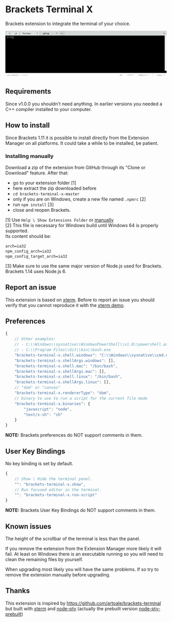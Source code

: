 # Brackets Terminal X

Brackets extension to integrate the terminal of your choice.

![Terminals](screenshots/terminals.png)


## Requirements

Since v1.0.0 you shouldn't need anything.
In earlier versions you needed a C++ compiler installed to your computer.


## How to install

Since Brackets 1.11 it is possible to install directly from the Extension Manager on all platforms.
It could take a while to be installed, be patient.

### Installing manually

Download a zip of the extension from GitHub through its "Clone or Download" feature.
After that:
- go to your extension folder [1]
- here extract the zip downloaded before
- `cd brackets-terminal-x-master`
- only if you are on Windows, create a new file named `.npmrc` [2]
- run `npm install` [3]
- close and reopen Brackets.



[1] Use `Help \ Show Extensions Folder` or [manually](https://github.com/adobe/brackets/wiki/Extension-Locations#user-extensions-folder)<br />
[2] This file is necessary for Windows build until Windows 64 is properly supported.<br />
Its content should be:
```properties
arch=ia32
npm_config_arch=ia32
npm_config_target_arch=ia32
```
[3] Make sure to use the same major version of Node.js used for Brackets. Brackets 1.14 uses Node.js 6.<br />


## Report an issue

This extension is based on [xterm](https://github.com/xtermjs/xterm.js).
Before to report an issue you should verify that you cannot reproduce it with the [xterm demo](https://xtermjs.org/#demo).


## Preferences

```js
{
    // Other examples:
    // - C:\\Windows\\sysnative\\WindowsPowerShell\\v1.0\\powershell.exe
    // - C:\\Program Files\\Git\\bin\\bash.exe
    "brackets-terminal-x.shell.windows": "C:\\Windows\\sysnative\\cmd.exe",
    "brackets-terminal-x.shellArgs.windows": [],
    "brackets-terminal-x.shell.mac": "/bin/bash",
    "brackets-terminal-x.shellArgs.mac": [],
    "brackets-terminal-x.shell.linux": "/bin/bash",
    "brackets-terminal-x.shellArgs.linux": [],
    // "dom" or "canvas"
    "brackets-terminal-x.rendererType": "dom",
    // binary to use to run a script for the current file mode
    "brackets-terminal-x.binaries": {
        "javascript": "node",
        "text/x-sh": "sh"
    }
}
```

**NOTE:** Brackets preferences do NOT support comments in them.


## User Key Bindings

No key binding is set by default.

```js
{
    // Show \ Hide the terminal panel.
    "": "brackets-terminal-x.show",
    // Run focused editor in the terminal.
    "": "brackets-terminal-x.run-script"
}
```

**NOTE:** Brackets User Key Bindings do NOT support comments in them.


## Known issues

The height of the scrollbar of the terminal is less than the panel.

If you remove the extension from the Extension Manager more likely it will fail.
At least on Windows there is an executable running so you will need to clean the remaining files by yourself.

When upgrading most likely you will have the same problems.
If so try to remove the extension manually before upgrading.


## Thanks

This extension is inspired by https://github.com/artoale/brackets-terminal but built with [xterm](http://xtermjs.org) and [node-pty](https://github.com/Microsoft/node-pty) (actually the prebuilt version [node-pty-prebuilt](https://github.com/daviwil/node-pty-prebuilt))
